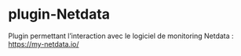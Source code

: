 # plugin-Netdata
Plugin permettant l’interaction avec le logiciel de monitoring Netdata : https://my-netdata.io/
